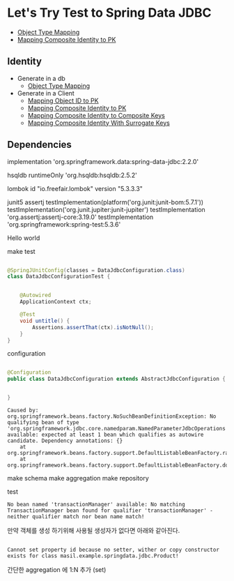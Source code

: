 # Let's Try Test to Spring Data JDBC 


- [Object Type Mapping](src/test/java/masil/example/springdata/jdbc/MappingObjectTypeTest.java)
- [Mapping Composite Identity to PK](src/test/java/masil/example/springdata/jdbc/MappingCompositeIDToPKTest.java)


## Identity

- Generate in a db
    - [Object Type Mapping](src/test/java/masil/example/springdata/jdbc/MappingObjectTypeTest.java)
- Generate in a Client
    - [Mapping Object ID to PK](src/test/java/masil/example/springdata/jdbc/MappingIDToPkTest.java)
    - [Mapping Composite Identity to PK](src/test/java/masil/example/springdata/jdbc/MappingCompositeIDToPKTest.java)
    - [Mapping Composite Identity to Composite Keys]()
    - [Mapping Composite Identity With Surrogate Keys]()



## Dependencies 
implementation 'org.springframework.data:spring-data-jdbc:2.2.0'

hsqldb
runtimeOnly 'org.hsqldb:hsqldb:2.5.2'

lombok
id "io.freefair.lombok" version "5.3.3.3"


junit5
assertj
testImplementation(platform('org.junit:junit-bom:5.7.1'))
testImplementation('org.junit.jupiter:junit-jupiter')
testImplementation 'org.assertj:assertj-core:3.19.0'
testImplementation 'org.springframework:spring-test:5.3.6'

Hello world 

make test
```java

@SpringJUnitConfig(classes = DataJdbcConfiguration.class)
class DataJdbcConfigurationTest {


    @Autowired
    ApplicationContext ctx;

    @Test
    void untitle() {
        Assertions.assertThat(ctx).isNotNull();
    }
}
```

configuration 

```java

@Configuration
public class DataJdbcConfiguration extends AbstractJdbcConfiguration {


}

```

```log
Caused by: org.springframework.beans.factory.NoSuchBeanDefinitionException: No qualifying bean of type 'org.springframework.jdbc.core.namedparam.NamedParameterJdbcOperations' available: expected at least 1 bean which qualifies as autowire candidate. Dependency annotations: {}
	at org.springframework.beans.factory.support.DefaultListableBeanFactory.raiseNoMatchingBeanFound(DefaultListableBeanFactory.java:1790)
	at org.springframework.beans.factory.support.DefaultListableBeanFactory.doResolveDependency(DefaultListableBeanFactory.java:1346) 
 ```

make schema 
make aggregation
make repository

test 

```composer log
No bean named 'transactionManager' available: No matching TransactionManager bean found for qualifier 'transactionManager' - neither qualifier match nor bean name match!
```


만약 객체를 생성 하기위해 사용될 생성자가 없다면 아래와 같아진다. 
```composer log

Cannot set property id because no setter, wither or copy constructor exists for class masil.example.springdata.jdbc.Product!
```

간단한 aggregation 에 1:N 추가 (set)
